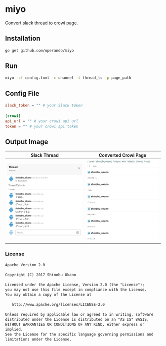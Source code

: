 # miyo

Convert slack thread to crowi page.


## Installation

```bash
go get github.com/operando/miyo
```

## Run

```bash
miyo -cf config.toml -c channel -t thread_ts -p page_path
```

## Config File

```toml
slack_token = "" # your Slack token

[crowi]
api_url = "" # your crowi api url
token = "" # your crowi api token
```


## Output Image

| Slack Thread | Converted Crowi Page | 
|---|---|
| ![](./arts/slack_thread.png) | ![](./arts/crowi_page.png) |


### License

```
Apache Version 2.0

Copyright (C) 2017 Shinobu Okano

Licensed under the Apache License, Version 2.0 (the "License");
you may not use this file except in compliance with the License.
You may obtain a copy of the License at

   http://www.apache.org/licenses/LICENSE-2.0

Unless required by applicable law or agreed to in writing, software
distributed under the License is distributed on an "AS IS" BASIS,
WITHOUT WARRANTIES OR CONDITIONS OF ANY KIND, either express or implied.
See the License for the specific language governing permissions and
limitations under the License.
```
